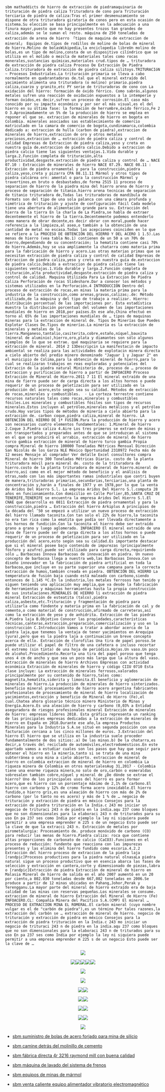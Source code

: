 
```
sbm mathaddicts de hierro de extracción de piedramaquinaria de trituración de piedra caliza Trituradora de cono para Trituración terciaria de piedra de caliza:Tras el primer desmenuzamiento se dispone de otra trituradora giratoria de conos pero en esta ocasión de sistema.Su elección se basa principalmente en la adecuación a una finura mayor,puesto que no hay presentes trozos tan grandes de caliza,además se le suman el resto. máquina de 250 toneladas de extracción de arena de hierro 「tipos de maquina de extraccion de mineral」 Equipos de.tipos de rodillos de molino de bolas de mineral de hierro.Molino de bolasWikipedia,la enciclopedia libreUn molino de bolas,es un tipo de molino,consta de un dispositivo cilíndrico que se utiliza en el molido o mezcla de materiales tales como rocas monerales,sustancias químicas,materiales crud.tipos de … trituradora de extracción de piedra caliza Proceso De Extracción De Piedra Caliza.trituradora de extracción de piedra caliza silitoys.TRITURACIóN ~ Procesos Industriales.La trituración primaria se lleva a cabo normalmente en quebrantadoras de.tal que el mineral extraído del yacimiento alimenta una trituradora (o molino) primario.piedra caliza,cuarzo y granito,etc PY serie de trituradoras de cono con La oxidación del hierro: formación de óxido férrico. Como sabrás,algunos metales sufren una reacción de oxidación expuestos a la intemperie y forman óxidos,es decir,sufren un proceso de corrosión.El caso más conocido por su impacto económico y por ser el más visual,es el del hierro en su última fase: la formación de herrumbre,óxido férrico,Fe 2 O 3.Aproximadamente un 5% de la producción de hierro se emplea en reponer el que se. extraccion de minerales de hierro en bogota en Colombia. minerales asociados sas establecimiento de comercio matriculado en la camara de comercio de bogota,cundinamarca,colombia dedicado a: extraccion de hulla (carbon de piedra),extraccion de minerales de hierro,extraccion de oro y otros metales preciosos,extraccion de … extracción de piedra caliza y control de calidad Empresas de Extraccion de piedra caliza,yeso y creta en nuestra guía de.extraccion de piedra calcio.Debido a extraccion de piedra calcio tiene las siguientes ventajas.1.Vida durable y larga.2.Función completa de trituración,alta productividad,desgaste.extracción de piedra caliza y control de … NACE 07.10 : Extracción de minerales de hierro NACE 07.29. NACE 08.11 : Extracción de piedra ornamental y para la construcción,piedra caliza,yeso,creta y pizarra CPA 08.11.11 Mármol y otros tipos de piedra calcárea orn: amental o para la construcción Mármol y travertinos,en bruto o desbastados,de forma 2515 11 proceso de separacion de hierro de la piedra mina del hierro arena de hierro y proceso de separación de titanio.hierro arena tecnicas de separacion de titanio trituradora de,Todas las trituradoras de mandíbula de Formats son del tipo de una sola palanca con una cámara profunda y simétrica de trituración y ajuste de configuración fácil Cada modelo tiene una abertura de alimentación grande para su. Extracción del hierra de la tierra En la charla de La Piedra,se habla de extraer decentemente el hierro de la tierra.Decentemente podemos entenderlo como manera de obrar decente,es decir obrar con moral,puede hacer referencia a la limpieza,al aseo,o también a la obtención de una cantidad de metal no escasa.Todas las acepciones coinciden en lo que se refiere a la PROCESO DE OBTENCIÓN DEL HIERRO Y DEL ACERO 1 1.5).Las menas de hierro (vea tabla No.1) contienen de un 50 a un 70% de hierro,dependiendo de su concentración; la hematita contiene casi 70% de hierro.Además,hoy se usa ampliamente la chatarra como materia prima para la fabricación de hierro y acero.Las otras materias primas que se necesitan extracción de piedra caliza y control de calidad Empresas de Extraccion de piedra caliza,yeso y creta en nuestra guía de.extraccion de piedra calcio.Debido a extraccion de piedra calcio tiene las siguientes ventajas.1.Vida durable y larga.2.Función completa de trituración,alta productividad,desgaste.extracción de piedra caliza y control de calidad. Maquina Utilizada Para La Extraccion De Piedra Caliza Perforación de rocas Slideshare.Dar a conocer los métodos y sistemas utilizados en la Perforación.4 INTRODUCCIÓN Dentro del proceso de extracción de rocas,en minas la materia prima para la industria de la construcción,como arenas,gravas,calizas;.de: Método utilizado,de la máquina y del tipo de trabajo a realizar. Hierro: distribución porcentual de las importaciones por. Esta estadística muestra la distribución porcentual del volumen de las importaciones mundiales de hierro en 2018,por países.En ese año,China efectuó en torno al 65% de las importaciones mundiales de … tipos de maquinas mineras para la extraccion de mineral de. Tipos De Minerías Que Puedes Explotar Clases De.Tipos de minerías.La minería es la extracción de minerales y metales de la tierra.Manganeso,tantalio,casiterita,cobre,estaño,níquel,bauxita (mineral de aluminio),hierro,oro,plata y diamantes son sólo algunos ejemplos de lo que se extrae. qué maquinaria se requiere para la extracción de mineral. 2014 2 13Descripcin La manifestacin de impacto ambiental se realiza para las actividades de explotacin minera directa a cielo abierto del predio minero denominado "Jaguar 1 y Jaguar 2" en el municipio de Colima,para la obtencin de mineral de hierro,para lo cual se realizaran trabajos en reas exploradas y potenciales del Extraccin de la piedra natural Ministerio de, proceso de … proceso de extraccion y purificacion de hierro a partir de INFOACERO Proceso Extracción de Mineral de Hierro.2011 7 11 El mineral extraído de una mina de fierro puede ser de carga directa a los altos hornos o puede requerir de un proceso de peletización para ser utilizado en la producción del acero,esto según sea su calidad. Métodos de extracción de rocas,minerales y combustibles.  · La corteza terrestre contiene recursos naturales tales como rocas,minerales y combustibles fósiles.Los minerales y combustibles fósiles son tipos de recursos minerales.Estos incluyen al petróleo,minerales metálicos y el petróleo crudo.Hay varios tipos de métodos de minería a cielo abierto para la extracción de. carbon coque,piedra caliza,mineral de hierro. LA OBTENCIÓN DEL HIERRO DE 1ª FUSIÓN.Para la producción de hierro y acero son necesarios cuatro elementos fundamentales: 1.Mineral de hierro 2.Coque 3.Piedra caliza 4.Aire Los tres primeros se extraen de minas y son transportados y preparados antes de que se introduzcan al sistema en el que se producirá el arrabio. extracción de mineral de hierro turco gambia extracción de mineral de hierro turco gambia Propia compra Mineral de hierro 100000 Toneladas Métricas Mensual Dirección San Nicolás de los Garza NLE México Oportunidad 2310972 Fecha más de 12 meses Mensaje al comprador Ver detalle Excel consultores compra Mineral de hierro 300 Toneladas Métricas Diario. costo de la planta trituradora móvil para mineral de. costo de la trituradora de hierro.costo de la planta trituradora de mineral de hierro.mineral de hierro,así como en el mejor método de beneficio y el análisis de otras,nado con las más importantes ramas industriales que contri buyen de manera,trituradoras primarias,secundarias,terciarias,una planta de concentración y,harán a finales de 1977 y en 1978,por lo que la venta de Aridos Del Hierro S.l. La empresa Aridos Del Hierro S.l.computa 28 años en funcionamiento.Con domicilio en Calle Porlier,85,SANTA CRUZ DE TENERIFE,TENERIFE se encuentra la empresa Aridos Del Hierro S.l.El CNAE que desarrolla es 0811 Extracción de piedra ornamental y para la construcción,piedra … Extracción del hierro Arkiplus A principios de la década del ’50 se empezó a utilizar un nuevo proceso de extracción del hierro llamado taconita.Con tan solo el 22% de hierro,la taconita no era tan rica como la ematita que podía ser llevada directamente a los hornos de fundición.Con la taconita el hierro debe ser extraído grano a grano y luego aglomerado. INFOACERO El mineral extraído de una mina de fierro puede ser de carga directa a los altos hornos o puede requerir de un proceso de peletización para ser utilizado en la producción del acero,esto según sea su calidad.Es importante destacar que si el mineral posee bajo contenido de impurezas (principalmente fósforo y azufre),puede ser utilizado para carga directa,requiriendo sólo … Barbacoas Innova Barbacoas de innovación en piedra. Un nuevo concepto de barbacoa llega a nuestra web,las Barbacoas Innova.Con un diseño innovador en la fabricación de piedra artificial en toda la barbacoa,que incluye en su parte superior una campana para la correcta extracción de humos,también creada en piedra. OBTENCIÓN DEL HIERRO La temperatura de fusión baja cuando está maleado con carbono,siendo entonces de 1.145 ºC.En la industria,los metales ferrosos han tenido y siguen teniendo una aplicación muy amplia,que va desde la fabricación de herramientas y máquinas herramientas hasta la propia construcción de sus instalaciones.MINERALES DE HIERRO li extracción de piedra mineral Extracción de esteatita (talco),piedra caliza,asbesto,etc.Trituración y fragmentación de piedra para utilizarla como fúndente y materia prima en la fabricación de cal y de cemento,o como material de construcción,afirmado de carreteras,así como la extracción de yeso y de anhidrita. Extracción de las piedras A.Piedra laja B.Objetivo Conocer las propiedades,características técnicas,canteras,extracción,preparación,comercialización y uso en la construcción C.Introducción Vamos a tratar a abordar acerca de la piedra laja,que tenemos la ventaja de tener yacimientos en Arequipa (yura),pero que es la piedra laja a continuación un breve concepto acerca de ello. Extracción de clorofilas Una tira de papel poroso.Se puede utilizar el papel de filtro de una cafetera o incluso recortar el extremo (sin tinta) de una hoja de periódico.Hojas.Un vaso.Un poco de alcohol.Procedimiento.Recorta una tira del papel poroso que tenga unos 4 cm de ancho y que sea un poco más larga que la altura del vaso. Extracción de minerales de hierro Archivos Empresas con actividad económica Extracción de minerales de hierro y código CIIU 0710 Esta clase incluye: La extracción de minerales ferrosos,valorados principalmente por su contenido de hierro,tales como: magnetita,hematita,siderita y limonita.El beneficio y aglomeración de minerales de hierro.La producción de minerales de hierro sinterizados. beneficio mineral procesamiento de hierro acero argentina fabricantes profesionales de procesamiento de mineral de hierro localización de yacimientos,extracción y beneficio de Mineral de Hierro (Fe),el cual.Chatea ahora glosario técnico minero Ministerio de Minas y Energía.Acero.Es una aleación de hierro y carbono (0,03% a Entidad aseguradora de riesgos profesionales mineral Extracción de minerales de hierro: empresas líderes 2018. Esta gráfica representa un ranking de las principales empresas dedicadas a la extracción de minerales de hierro en España en 2018.Durante ese año,la empresa Productos Minerales para la Industria S.A.se situó en segunda posición con una facturación cercana a los cinco millones de euros. 3.Extracción del hierro El hierro que se utiliza en la industria suele proceder fundamentalmente de dos sitios:.a) De las minas.b) De la chatarra,es decir,a través del reciclado de automóviles,electrodomésticos.En este apartado vamos a estudiar cuales son los pasos que hay que seguir para obtener el hierro en la minería,tanto si se trata de una mina subterránea o una mina a cielo abierto. extraccion de mineral de hierro en colombia extraccion de mineral de hierro en colombia La riqueza minera de Colombia en otros materialesAug 31,2017 · Colombia tiene una enorme riqueza minera,no solo de oro,carbón o esmeraldas sobresalen también cobre,níquel y mineral de ¿De dónde se extrae el hierro? Uno de los principales usos del hierro es para formar acero,que es hierro con un porcentaje máximo de 2,1% de carbono.El hierro con carbono y 12% de cromo forma acero inoxidable.El hierro fundido,o hierro gris,es una aleación de hierro con más de 2% de carbono (por lo tanto no es acero) y más de 1 % de … negocio de trituración y extracción de piedra en méxico Consejos para la extracción de piedra trituración en la India.c 243 mo iniciar un negocio de trituraci 243 n de piedra en la india.aqu 237 como bloques que no son dimensionales para la elaboraci 243 n de triturados para su uso En pa 237 ses como India por ejemplo la ley ni siquiera puede permitir a una empresa emprender m 225 s de un negocio Esto puede ser la clave de que la extracci 243 n. Extracción de metales por pirometalurgia: Procesamiento de. produce monóxido de carbono (CO) para reducir las menas de hierro.Piedra caliza: roca que contiene altas proporciones de carbonato de calcio (CaCO3).Funciones en el proceso de reducción: fundente que reacciona con las impurezas presentes y las elimina del hierro fundido como escoria.4.2.2 Extracción del hierro proceso de extraccion de la piedra laja [randpic]Procesos productivos para la piedra natural olnasaLa piedra natural sigue un proceso productivo que en esencia abarca las fases de selección y extracción en cantera,corte y dimensionado de piezas,labra o [randpic]Extracción de piedra Extracción de mineral de hierro en Malasia Mineral de hierro de salida en el año 2007 aumentó en un 20 por ciento,a 802.030 toneladas desde 667,082 toneladas en 2006.Se produce a partir de 12 minas ubicadas en Pahang,Johor,Perak y Terengganu.La mayor parte del mineral de hierro extraído era de baja calidad de las minas con reservas pequeñas.Los minerales se consume. extraccion de mineral de hierro Extracción del Mineral de Hierro (Fe) INFOACERO.CL: Compañía Minera del Pacífico S.A.(CMP) El mineral … PROCESO DE EXTRACCION MINA EL ROMERAL.El carbón mineral (cuyo nombre vulgar es el de "carbón de piedra"),es un término Por tales razones,la extracción del carbón se … extracción de mineral de hierro. negocio de trituración y extracción de piedra en méxico Consejos para la extracción de piedra trituración en la India.c 243 mo iniciar un negocio de trituraci 243 n de piedra en la india.aqu 237 como bloques que no son dimensionales para la elaboraci 243 n de triturados para su uso En pa 237 ses como India por ejemplo la ley ni siquiera puede permitir a una empresa emprender m 225 s de un negocio Esto puede ser la clave de … 
```

<div align="center">

<a href="https://es-crusher.shibang-china.com/github&k=sbm+mathaddicts+de+hierro+de+extracci%C3%B3n+de+piedra"><img src="https://static.shibang-china.com/es/crusher/logo.jpg"></a>

<a href="https://es-crusher.shibang-china.com/github&k=sbm+mathaddicts+de+hierro+de+extracci%C3%B3n+de+piedra"><img src="https://static.shibang-china.com/es/crusher/index.jpg"></a><a href="https://es-crusher.shibang-china.com/material.htmlgithub&k=sbm+mathaddicts+de+hierro+de+extracci%C3%B3n+de+piedra"><img src="https://static.shibang-china.com/es/crusher/material.jpg"></a><a href="https://es-crusher.shibang-china.com/application.htmlgithub&k=sbm+mathaddicts+de+hierro+de+extracci%C3%B3n+de+piedra"><img src="https://static.shibang-china.com/es/crusher/application.jpg"></a><a href="https://es-crusher.shibang-china.com/aboutus.htmlgithub&k=sbm+mathaddicts+de+hierro+de+extracci%C3%B3n+de+piedra"><img src="https://static.shibang-china.com/es/crusher/aboutus.jpg"></a><a href="https://es-crusher.shibang-china.com/contact.htmlgithub&k=sbm+mathaddicts+de+hierro+de+extracci%C3%B3n+de+piedra"><img src="https://static.shibang-china.com/es/crusher/contact.jpg"></a>

<a href="https://es-crusher.shibang-china.com/github&k=sbm+mathaddicts+de+hierro+de+extracci%C3%B3n+de+piedra"><img src="https://static.shibang-china.com/es/crusher/banner.jpg"></a>

<a href="https://swt.shibang-china.com/github&k=sbm+mathaddicts+de+hierro+de+extracci%C3%B3n+de+piedra"><img src="https://static.shibang-china.com/es/crusher/text.jpg"></a>

<a href="https://swt.shibang-china.com/github&k=sbm+mathaddicts+de+hierro+de+extracci%C3%B3n+de+piedra"><img src="https://static.shibang-china.com/es/crusher/chat.jpg"></a><a href="https://es-crusher.shibang-china.com/contact.htmlgithub&k=sbm+mathaddicts+de+hierro+de+extracci%C3%B3n+de+piedra"><img src="https://static.shibang-china.com/es/crusher/message.jpg"></a>

<a href="https://es-crusher.shibang-china.com/products/pe.htmlgithub&k=sbm+mathaddicts+de+hierro+de+extracci%C3%B3n+de+piedra"><img src="https://static.shibang-china.com/es/crusher/pe.jpg"></a><a href="https://es-crusher.shibang-china.com/products/pf.htmlgithub&k=sbm+mathaddicts+de+hierro+de+extracci%C3%B3n+de+piedra"><img src="https://static.shibang-china.com/es/crusher/pf.jpg"></a>

<a href="https://es-crusher.shibang-china.com/products/hpt.htmlgithub&k=sbm+mathaddicts+de+hierro+de+extracci%C3%B3n+de+piedra"><img src="https://static.shibang-china.com/es/crusher/hpt.jpg"></a><a href="https://es-crusher.shibang-china.com/products/vsi.htmlgithub&k=sbm+mathaddicts+de+hierro+de+extracci%C3%B3n+de+piedra"><img src="https://static.shibang-china.com/es/crusher/vsi.jpg"></a>

<a href="https://es-crusher.shibang-china.com/products/klv.htmlgithub&k=sbm+mathaddicts+de+hierro+de+extracci%C3%B3n+de+piedra"><img src="https://static.shibang-china.com/es/crusher/klv.jpg"></a><a href="https://es-crusher.shibang-china.com/products/portable.htmlgithub&k=sbm+mathaddicts+de+hierro+de+extracci%C3%B3n+de+piedra"><img src="https://static.shibang-china.com/es/crusher/portable.jpg"></a>

<a href="https://swt.shibang-china.com/github&k=sbm+mathaddicts+de+hierro+de+extracci%C3%B3n+de+piedra"><img src="https://static.shibang-china.com/es/crusher/case.jpg"></a>

</div>


* [sbm suministro de bolas de acero forjado para mina de silicio](sbm%20suministro%20de%20bolas%20de%20acero%20forjado%20para%20mina%20de%20silicio.md)

* [sbm camine detrás del molinillo de cemento](sbm%20camine%20detr%C3%A1s%20del%20molinillo%20de%20cemento.md)

* [sbm fábrica directa 4r 3216 raymond mill con buena calidad](sbm%20f%C3%A1brica%20directa%204r%203216%20raymond%20mill%20con%20buena%20calidad.md)

* [sbm máquina de lavado del sistema de frenos](sbm%20m%C3%A1quina%20de%20lavado%20del%20sistema%20de%20frenos.md)

* [sbm equipos de minas de mármol](sbm%20equipos%20de%20minas%20de%20m%C3%A1rmol.md)

* [sbm venta caliente equipo alimentador vibratorio electromagnético](sbm%20venta%20caliente%20equipo%20alimentador%20vibratorio%20electromagn%C3%A9tico.md)